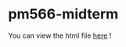 # pm566-midterm

You can view the html file [here](https://rawcdn.githack.com/asuasu95/pm566-midterm/3fbfa3867063379d32717207420a5b436ca08c9d/pm566-midterm.html) !
